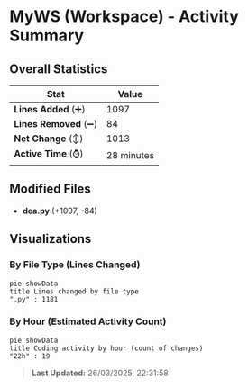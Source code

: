 # MyWS (Workspace) - Activity Summary 

## Overall Statistics

| Stat                   | Value                                                             |
| ---------------------- | ----------------------------------------------------------------- |
| **Lines Added** (➕)   | 1097                                          |
| **Lines Removed** (➖) | 84                                        |
| **Net Change** (↕)    | 1013                |
| **Active Time** (⌚)   | 28 minutes |


## Modified Files
- **dea.py** (+1097, -84)

## Visualizations

### By File Type (Lines Changed)

```mermaid
pie showData
title Lines changed by file type
".py" : 1181
```

### By Hour (Estimated Activity Count)

```mermaid
pie showData
title Coding activity by hour (count of changes)
"22h" : 19
```


> **Last Updated:** 26/03/2025, 22:31:58